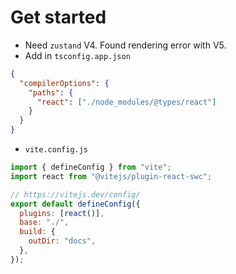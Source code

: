 # Get started

- Need `zustand` V4. Found rendering error with V5.
- Add in `tsconfig.app.json`

```json
{
  "compilerOptions": {
    "paths": {
      "react": ["./node_modules/@types/react"]
    }
  }
}
```

- `vite.config.js`

```js
import { defineConfig } from "vite";
import react from "@vitejs/plugin-react-swc";

// https://vitejs.dev/config/
export default defineConfig({
  plugins: [react()],
  base: "./",
  build: {
    outDir: "docs",
  },
});
```

